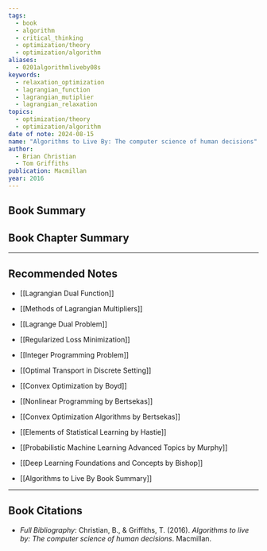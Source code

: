 ```yaml
---
tags:
  - book
  - algorithm
  - critical_thinking
  - optimization/theory
  - optimization/algorithm
aliases:
  - 0201algorithmliveby08s
keywords:
  - relaxation_optimization
  - lagrangian_function
  - lagrangian_mutiplier
  - lagrangian_relaxation
topics:
  - optimization/theory
  - optimization/algorithm
date of note: 2024-08-15
name: "Algorithms to Live By: The computer science of human decisions"
author:
  - Brian Christian
  - Tom Griffiths
publication: Macmillan
year: 2016
---
```


## Book Summary



## Book Chapter Summary





-----------
##  Recommended Notes



- [[Lagrangian Dual Function]]
- [[Methods of Lagrangian Multipliers]]
- [[Lagrange Dual Problem]]

- [[Regularized Loss Minimization]]

- [[Integer Programming Problem]]

- [[Optimal Transport in Discrete Setting]]



- [[Convex Optimization by Boyd]]
- [[Nonlinear Programming by Bertsekas]]
- [[Convex Optimization Algorithms by Bertsekas]]
- [[Elements of Statistical Learning by Hastie]]
- [[Probabilistic Machine Learning Advanced Topics by Murphy]]


- [[Deep Learning Foundations and Concepts by Bishop]]



- [[Algorithms to Live By Book Summary]]




----------
## Book Citations

- *Full Bibliography*: Christian, B., & Griffiths, T. (2016). _Algorithms to live by: The computer science of human decisions_. Macmillan.

